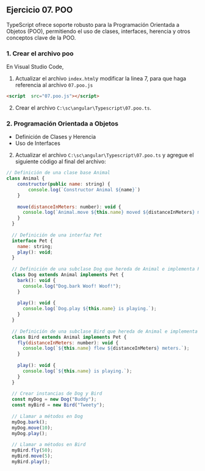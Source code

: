 ## Ejercicio 07. POO

TypeScript ofrece soporte robusto para la Programación Orientada a Objetos (POO), permitiendo el uso de clases, interfaces, herencia y otros conceptos clave de la POO.

### 1. Crear el archivo poo
En Visual Studio Code, 

1. Actualizar el archivo `index.html`y modificar la linea 7, para que haga referencia al archivo `07.poo.js`
```html
<script  src="07.poo.js"></script>
```
2. Crear el archivo `C:\sc\angular\Typescript\07.poo.ts`.

### 2.  Programación Orientada a Objetos

 - Definición de Clases y Herencia
 - Uso de Interfaces

2. Actualizar el archivo `C:\sc\angular\Typescript\07.poo.ts` y agregue el siguiente código al final del archivo:

```javascript
// Definición de una clase base Animal
class Animal {
    constructor(public name: string) {
        console.log(`Constructor Animal ${name}`)
    }
  
    move(distanceInMeters: number): void {
      console.log(`Animal.move ${this.name} moved ${distanceInMeters} meters.`);
    }
  }
  
  // Definición de una interfaz Pet
  interface Pet {
    name: string;
    play(): void;
  }
  
  // Definición de una subclase Dog que hereda de Animal e implementa Pet
  class Dog extends Animal implements Pet {
    bark(): void {
      console.log("Dog.bark Woof! Woof!");
    }
  
    play(): void {
      console.log(`Dog.play ${this.name} is playing.`);
    }
  }
  
  // Definición de una subclase Bird que hereda de Animal e implementa Pet
  class Bird extends Animal implements Pet {
    fly(distanceInMeters: number): void {
      console.log(`${this.name} flew ${distanceInMeters} meters.`);
    }
  
    play(): void {
      console.log(`${this.name} is playing.`);
    }
  }
  
  // Crear instancias de Dog y Bird
  const myDog = new Dog("Buddy");
  const myBird = new Bird("Tweety");
  
  // Llamar a métodos en Dog
  myDog.bark(); 
  myDog.move(10); 
  myDog.play(); 
  
  // Llamar a métodos en Bird
  myBird.fly(50); 
  myBird.move(5); 
  myBird.play(); 
```
<!--stackedit_data:
eyJoaXN0b3J5IjpbLTkzNDkwMzAzNywtMjExMTAxNDk1LC0xND
g0MTU0MDk4XX0=
-->